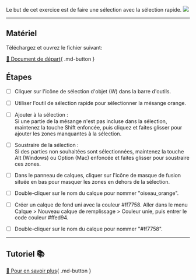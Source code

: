 Le but de cet exercice est de faire une sélection avec la sélection rapide.
![](../assets/image/08_mesange_orange.png)
***

## Matériel

Téléchargez et ouvrez le fichier suivant:

[📁 Document de départ](../assets/image/08_mesanges.jpg){ .md-button }   <br>

## Étapes

- [ ] Cliquer sur l'icône de sélection d'objet (W) dans la barre d'outils.
- [ ] Utiliser l'outil de sélection rapide pour sélectionner la mésange orange. 
- [ ] Ajouter à la sélection :  
  Si une partie de la mésange n'est pas incluse dans la sélection, maintenez la touche Shift enfoncée, puis cliquez et faites glisser pour ajouter les zones manquantes à la sélection.
- [ ] Soustraire de la sélection :  
  Si des parties non souhaitées sont sélectionnées, maintenez la touche Alt (Windows) ou Option (Mac) enfoncée et faites glisser pour soustraire ces zones.
- [ ] Dans le panneau de calques, cliquer sur l'icône de masque de fusion située en bas pour masquer les zones en dehors de la sélection.
- [ ] Double-cliquer sur le nom du calque pour nommer "oiseau_orange".
- [ ] Créer un calque de fond uni avec la couleur #ff7758. Aller dans le menu Calque > Nouveau calque de remplissage > Couleur unie, puis entrer le code couleur #ffed94.
- [ ] Double-cliquer sur le nom du calque pour nommer "#ff7758".


***

## Tutoriel 📚

[📖 Pour en savoir plus](https://cmontmorency365-my.sharepoint.com/:v:/g/personal/flpilote_cmontmorency_qc_ca/ERykK6yyvu1Mo-UT8CVtgg0BUTW4K7PYD929XCOrHTaQbA?nav=eyJyZWZlcnJhbEluZm8iOnsicmVmZXJyYWxBcHAiOiJPbmVEcml2ZUZvckJ1c2luZXNzIiwicmVmZXJyYWxBcHBQbGF0Zm9ybSI6IldlYiIsInJlZmVycmFsTW9kZSI6InZpZXciLCJyZWZlcnJhbFZpZXciOiJNeUZpbGVzTGlua0NvcHkifX0&e=SzYUcZ){ .md-button }   <br>
